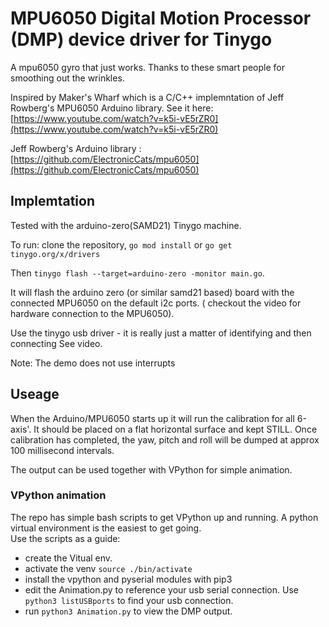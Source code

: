 # MPU6050 Digital Motion Processor (DMP) device driver for Tinygo

A mpu6050 gyro that just works. Thanks to these smart people for smoothing out the
wrinkles. 

Inspired by Maker's Wharf which is a C/C++ implemntation of Jeff Rowberg's MPU6050
Arduino library. See it here: 
[https://www.youtube.com/watch?v=k5i-vE5rZR0](https://www.youtube.com/watch?v=k5i-vE5rZR0)  

Jeff Rowberg's Arduino library : 
[https://github.com/ElectronicCats/mpu6050](https://github.com/ElectronicCats/mpu6050)  


## Implemtation

Tested with the arduino-zero(SAMD21) Tinygo machine.   

To run:  clone the repository, `go mod install` or `go get tinygo.org/x/drivers`   

Then `tinygo flash --target=arduino-zero -monitor main.go`.  

It will flash the arduino zero (or similar samd21 based) board with the connected MPU6050 on the default i2c ports.
( checkout the video for hardware connection to the MPU6050).   

Use the tinygo usb driver - it is really just a matter of identifying and then connecting See video.  

Note: The demo does not use interrupts  

## Useage

When the Arduino/MPU6050 starts up it will run the calibration for all 6-axis'.
It should be placed on a flat horizontal surface and kept STILL. Once calibration 
has completed, the yaw, pitch and roll will be dumped at approx 100 millisecond intervals.   

The output can be used together with VPython for simple animation.  

### VPython animation

The repo has simple bash scripts to get VPython up and running. 
A python virtual environment is the easiest to get going.  
Use the scripts as a guide:  
  - create the Vitual env.  
  - activate the venv `source ./bin/activate`  
  - install the vpython and pyserial modules with pip3  
  - edit the Animation.py to reference your usb serial connection. Use `python3 listUSBports` to find your usb connection.  
  - run `python3 Animation.py` to view the DMP output.



